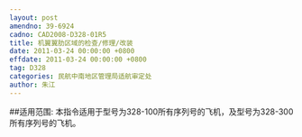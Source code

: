 ```yaml
---
layout: post
amendno: 39-6924
cadno: CAD2008-D328-01R5
title: 机翼翼肋区域的检查/修理/改装
date: 2011-03-24 00:00:00 +0800
effdate: 2011-03-24 00:00:00 +0800
tag: D328
categories: 民航中南地区管理局适航审定处
author: 朱江
---
```


##适用范围:
本指令适用于型号为328-100所有序列号的飞机，及型号为328-300所有序列号的飞机。

